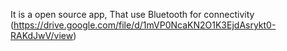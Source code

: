 

It is a open source app, That use Bluetooth for connectivity
(https://drive.google.com/file/d/1mVP0NcaKN2O1K3EjdAsrykt0-RAKdJwV/view)
